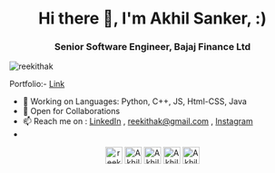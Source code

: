 <h1 align="center"> Hi there 👋, I'm Akhil Sanker, :) </h1>
<h3 align="center">Senior Software Engineer, Bajaj Finance Ltd</h3>

<p align="left"> <img src="https://komarev.com/ghpvc/?username=akhilmedvolt" alt="reekithak" /> </p>

Portfolio:- [Link](https://akhilsanker.in/)

- 🔭 Working on Languages: Python, C++, JS, Html-CSS, Java
- 👯 Open for Collaborations 
- 📫 Reach me on : [LinkedIn](https://www.linkedin.com/in/akhilsanker/) , reekithak@gmail.com  , [Instagram](https://www.instagram.com/akhilsank.er/)
- 
<p align="center">
<a href="https://dev.to/reekithak" target="blank"><img align="center" src="https://cdn.jsdelivr.net/npm/simple-icons@3.0.1/icons/dev-dot-to.svg" alt="reekithak" height="30" width="30" /></a>
<a href="https://twitter.com/akhilsank_er" target="blank"><img align="center" src="https://cdn.jsdelivr.net/npm/simple-icons@3.0.1/icons/twitter.svg" alt="AkhilSanker" height="30" width="30" /></a>
<a href="https://www.linkedin.com/in/akhilsanker/" target="blank"><img align="center" src="https://cdn.jsdelivr.net/npm/simple-icons@3.0.1/icons/linkedin.svg" alt="AkhilSanker" height="30" width="30" /></a>
<a href="https://kaggle.com/reekithak" target="blank"><img align="center" src="https://cdn.jsdelivr.net/npm/simple-icons@3.0.1/icons/kaggle.svg" alt="AkhilSanker" height="30" width="30" /></a>
<a href="https://instagram.com/akhilsank.er" target="blank"><img align="center" src="https://cdn.jsdelivr.net/npm/simple-icons@3.0.1/icons/instagram.svg" alt="AkhilSanker" height="30" width="30" /></a>
</p>
